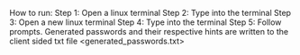 How to run:
Step 1: Open a linux terminal
Step 2: Type <java MathServer> into the terminal
Step 3: Open a new linux terminal
Step 4: Type <java MathClient> into the terminal
Step 5: Follow prompts. Generated passwords and their respective hints are written to the client sided txt file <generated_passwords.txt>